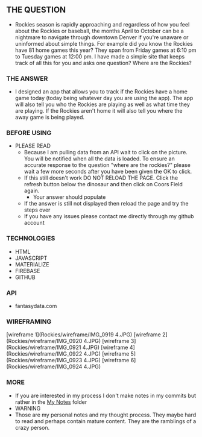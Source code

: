 ## THE QUESTION ###

- Rockies season is rapidly approaching and regardless of how you feel about the Rockies or baseball, the months April to October can be a nightmare to navigate through downtown Denver if you're unaware or uninformed about simple things. For example did you know the Rockies have 81 home games this year? They span from Friday games at 6:10 pm to Tuesday games at 12:00 pm. I have made a simple site that keeps track of all this for you and asks one question? Where are the Rockies?

### THE ANSWER ###

- I designed an app that allows you to track if the Rockies have a home game today (today being whatever day you are using the app). The app will also tell you who the Rockies are playing as well as what time they are playing. If the Rockies aren't home it will also tell you where the away game is being played.

### BEFORE USING ###

- PLEASE READ
  - Because I am pulling data from an API wait to click on the picture. You will be notified when all the data is loaded. To ensure an accurate response to the question "where are the rockies?" please wait a few more seconds after you have been given the OK to click.
  - If this still doesn't work DO NOT RELOAD THE PAGE. Click the refresh button below the dinosaur and then click on Coors Field again.
    - Your answer should populate
  - If the answer is still not displayed then reload the page and try the steps over
  - If you have any issues please contact me directly through my github account

### TECHNOLOGIES ###

- HTML
- JAVASCRIPT
- MATERIALIZE
- FIREBASE
- GITHUB

### API ###

- fantasydata.com

### WIREFRAMING  ###

[wireframe 1](Rockies/wireframe/IMG_0919 4.JPG)
[wireframe 2](Rockies/wireframe/IMG_0920 4.JPG)
[wireframe 3](Rockies/wireframe/IMG_0921 4.JPG)
[wireframe 4](Rockies/wireframe/IMG_0922 4.JPG)
[wireframe 5](Rockies/wireframe/IMG_0923 4.JPG)
[wireframe 6](Rockies/wireframe/IMG_0924 4.JPG)

### MORE ###
- If you are interested in my process I don't make notes in my commits but rather in the [My Notes](Rockies/myNotes.md) folder
- WARNING
 - Those are my personal notes and my thought process. They maybe hard to read and perhaps contain mature content. They are the ramblings of a crazy person.

